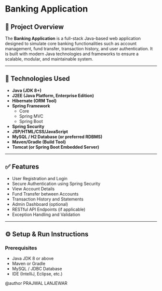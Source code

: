 # Banking Application

## 🏦 Project Overview

The **Banking Application** is a full-stack Java-based web application designed to simulate core banking functionalities such as account management, fund transfer, transaction history, and user authentication. It is built with modern Java technologies and frameworks to ensure a scalable, modular, and maintainable system.

---

## 🚀 Technologies Used

- **Java (JDK 8+)**
- **J2EE (Java Platform, Enterprise Edition)**
- **Hibernate (ORM Tool)**
- **Spring Framework**
  - Core
  - Spring MVC
  - Spring Boot
- **Spring Security**
- **JSP/HTML/CSS/JavaScript**
- **MySQL / H2 Database (or preferred RDBMS)**
- **Maven/Gradle (Build Tool)**
- **Tomcat (or Spring Boot Embedded Server)**

---

## ✅ Features

- User Registration and Login  
- Secure Authentication using Spring Security  
- View Account Details  
- Fund Transfer between Accounts  
- Transaction History and Statements  
- Admin Dashboard (optional)  
- RESTful API Endpoints (if applicable)  
- Exception Handling and Validation  

---

## ⚙️ Setup & Run Instructions

### Prerequisites

- Java JDK 8 or above
- Maven or Gradle
- MySQL / JDBC Database
- IDE (IntelliJ, Eclipse, etc.)



@author PRAJWAL LANJEWAR
